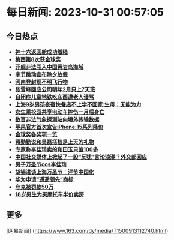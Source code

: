 
# 每日新闻: 2023-10-31 00:57:05
## 今日热点

- **[神十六返回舱成功着陆](https://www.163.com/search?keyword=%E7%A5%9E%E5%8D%81%E5%85%AD%E8%BF%94%E5%9B%9E%E8%88%B1%E6%88%90%E5%8A%9F%E7%9D%80%E9%99%86)**
- **[梅西第8次获金球奖](https://www.163.com/search?keyword=%E6%A2%85%E8%A5%BF%E7%AC%AC8%E6%AC%A1%E8%8E%B7%E9%87%91%E7%90%83%E5%A5%96)**
- **[菲舰非法闯入中国黄岩岛海域](https://www.163.com/search?keyword=%E8%8F%B2%E8%88%B0%E9%9D%9E%E6%B3%95%E9%97%AF%E5%85%A5%E4%B8%AD%E5%9B%BD%E9%BB%84%E5%B2%A9%E5%B2%9B%E6%B5%B7%E5%9F%9F)**
- **[字节跳动宣布除夕放假](https://www.163.com/search?keyword=%E5%AD%97%E8%8A%82%E8%B7%B3%E5%8A%A8%E5%AE%A3%E5%B8%83%E9%99%A4%E5%A4%95%E6%94%BE%E5%81%87)**
- **[河南登封现不明飞行物](https://www.163.com/search?keyword=%E6%B2%B3%E5%8D%97%E7%99%BB%E5%B0%81%E7%8E%B0%E4%B8%8D%E6%98%8E%E9%A3%9E%E8%A1%8C%E7%89%A9)**
- **[张雪峰回应公司明年2月只上7天班](https://www.163.com/search?keyword=%E5%BC%A0%E9%9B%AA%E5%B3%B0%E5%9B%9E%E5%BA%94%E5%85%AC%E5%8F%B8%E6%98%8E%E5%B9%B42%E6%9C%88%E5%8F%AA%E4%B8%8A7%E5%A4%A9%E7%8F%AD)**
- **[自闭症儿童地铁吃东西遭老人谩骂](https://www.163.com/search?keyword=%E8%87%AA%E9%97%AD%E7%97%87%E5%84%BF%E7%AB%A5%E5%9C%B0%E9%93%81%E5%90%83%E4%B8%9C%E8%A5%BF%E9%81%AD%E8%80%81%E4%BA%BA%E8%B0%A9%E9%AA%82)**
- **[上海9岁男孩夜宿快餐店不上学不回家:生母：无能为力](https://www.163.com/search?keyword=%E4%B8%8A%E6%B5%B79%E5%B2%81%E7%94%B7%E5%AD%A9%E5%A4%9C%E5%AE%BF%E5%BF%AB%E9%A4%90%E5%BA%97%E4%B8%8D%E4%B8%8A%E5%AD%A6%E4%B8%8D%E5%9B%9E%E5%AE%B6+%E7%94%9F%E6%AF%8D%EF%BC%9A%E6%97%A0%E8%83%BD%E4%B8%BA%E5%8A%9B)**
- **[女生乘校园共享电动车摔伤一月后身亡](https://www.163.com/search?keyword=%E5%A5%B3%E7%94%9F%E4%B9%98%E6%A0%A1%E5%9B%AD%E5%85%B1%E4%BA%AB%E7%94%B5%E5%8A%A8%E8%BD%A6%E6%91%94%E4%BC%A4%E4%B8%80%E6%9C%88%E5%90%8E%E8%BA%AB%E4%BA%A1)**
- **[数百非法气象探测站向境外传输数据](https://www.163.com/search?keyword=%E6%95%B0%E7%99%BE%E9%9D%9E%E6%B3%95%E6%B0%94%E8%B1%A1%E6%8E%A2%E6%B5%8B%E7%AB%99%E5%90%91%E5%A2%83%E5%A4%96%E4%BC%A0%E8%BE%93%E6%95%B0%E6%8D%AE)**
- **[苹果官方首次宣告iPhone:15系列降价](https://www.163.com/search?keyword=%E8%8B%B9%E6%9E%9C%E5%AE%98%E6%96%B9%E9%A6%96%E6%AC%A1%E5%AE%A3%E5%91%8AiPhone+15%E7%B3%BB%E5%88%97%E9%99%8D%E4%BB%B7)**
- **[金球奖各奖项一览](https://www.163.com/search?keyword=%E9%87%91%E7%90%83%E5%A5%96%E5%90%84%E5%A5%96%E9%A1%B9%E4%B8%80%E8%A7%88)**
- **[蒋勤勤说和吴磊搭档是上天的礼物](https://www.163.com/search?keyword=%E8%92%8B%E5%8B%A4%E5%8B%A4%E8%AF%B4%E5%92%8C%E5%90%B4%E7%A3%8A%E6%90%AD%E6%A1%A3%E6%98%AF%E4%B8%8A%E5%A4%A9%E7%9A%84%E7%A4%BC%E7%89%A9)**
- **[专家称李佳琦卖的和田玉只值100多](https://www.163.com/search?keyword=%E4%B8%93%E5%AE%B6%E7%A7%B0%E6%9D%8E%E4%BD%B3%E7%90%A6%E5%8D%96%E7%9A%84%E5%92%8C%E7%94%B0%E7%8E%89%E5%8F%AA%E5%80%BC100%E5%A4%9A)**
- **[中国社交媒体上掀起了一股“反犹”言论浪潮？外交部回应](https://www.163.com/search?keyword=%E4%B8%AD%E5%9B%BD%E7%A4%BE%E4%BA%A4%E5%AA%92%E4%BD%93%E4%B8%8A%E6%8E%80%E8%B5%B7%E4%BA%86%E4%B8%80%E8%82%A1%E2%80%9C%E5%8F%8D%E7%8A%B9%E2%80%9D%E8%A8%80%E8%AE%BA%E6%B5%AA%E6%BD%AE%EF%BC%9F%E5%A4%96%E4%BA%A4%E9%83%A8%E5%9B%9E%E5%BA%94)**
- **[男子万圣节cos李佳琦](https://www.163.com/search?keyword=%E7%94%B7%E5%AD%90%E4%B8%87%E5%9C%A3%E8%8A%82cos%E6%9D%8E%E4%BD%B3%E7%90%A6)**
- **[胡锡进谈上海万圣节：洋节中国化](https://www.163.com/search?keyword=%E8%83%A1%E9%94%A1%E8%BF%9B%E8%B0%88%E4%B8%8A%E6%B5%B7%E4%B8%87%E5%9C%A3%E8%8A%82%EF%BC%9A%E6%B4%8B%E8%8A%82%E4%B8%AD%E5%9B%BD%E5%8C%96)**
- **[华为申请“遥遥领先”商标](https://www.163.com/search?keyword=%E5%8D%8E%E4%B8%BA%E7%94%B3%E8%AF%B7%E2%80%9C%E9%81%A5%E9%81%A5%E9%A2%86%E5%85%88%E2%80%9D%E5%95%86%E6%A0%87)**
- **[夸克被罚款50万](https://www.163.com/search?keyword=%E5%A4%B8%E5%85%8B%E8%A2%AB%E7%BD%9A%E6%AC%BE50%E4%B8%87)**
- **[18岁男生为买摩托车半价卖房](https://www.163.com/search?keyword=18%E5%B2%81%E7%94%B7%E7%94%9F%E4%B8%BA%E4%B9%B0%E6%91%A9%E6%89%98%E8%BD%A6%E5%8D%8A%E4%BB%B7%E5%8D%96%E6%88%BF)**

## 更多
[网易新闻] (https://www.163.com/dy/media/T1500913112740.html)
